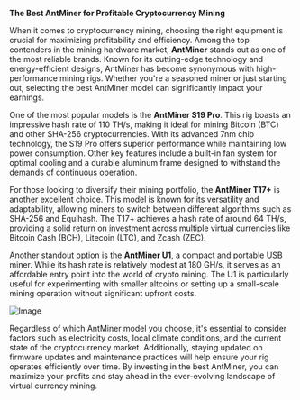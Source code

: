 **The Best AntMiner for Profitable Cryptocurrency Mining**

When it comes to cryptocurrency mining, choosing the right equipment is crucial for maximizing profitability and efficiency. Among the top contenders in the mining hardware market, **AntMiner** stands out as one of the most reliable brands. Known for its cutting-edge technology and energy-efficient designs, AntMiner has become synonymous with high-performance mining rigs. Whether you're a seasoned miner or just starting out, selecting the best AntMiner model can significantly impact your earnings.

One of the most popular models is the **AntMiner S19 Pro**. This rig boasts an impressive hash rate of 110 TH/s, making it ideal for mining Bitcoin (BTC) and other SHA-256 cryptocurrencies. With its advanced 7nm chip technology, the S19 Pro offers superior performance while maintaining low power consumption. Other key features include a built-in fan system for optimal cooling and a durable aluminum frame designed to withstand the demands of continuous operation.

For those looking to diversify their mining portfolio, the **AntMiner T17+** is another excellent choice. This model is known for its versatility and adaptability, allowing miners to switch between different algorithms such as SHA-256 and Equihash. The T17+ achieves a hash rate of around 64 TH/s, providing a solid return on investment across multiple virtual currencies like Bitcoin Cash (BCH), Litecoin (LTC), and Zcash (ZEC).

Another standout option is the **AntMiner U1**, a compact and portable USB miner. While its hash rate is relatively modest at 180 GH/s, it serves as an affordable entry point into the world of crypto mining. The U1 is particularly useful for experimenting with smaller altcoins or setting up a small-scale mining operation without significant upfront costs.

![Image](https://github.com/user-attachments/assets/31692037-0104-4703-abd1-696b6a7dd41b)

Regardless of which AntMiner model you choose, it's essential to consider factors such as electricity costs, local climate conditions, and the current state of the cryptocurrency market. Additionally, staying updated on firmware updates and maintenance practices will help ensure your rig operates efficiently over time. By investing in the best AntMiner, you can maximize your profits and stay ahead in the ever-evolving landscape of virtual currency mining.